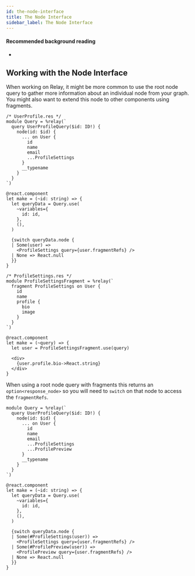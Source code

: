 ```yaml
---
id: the-node-interface
title: The Node Interface
sidebar_label: The Node Interface
---
```


#### Recommended background reading

- 

## Working with the Node Interface 

When working on Relay, it might be more common to use the root node query to gather more information about an individual
node from your graph. You might also want to extend this node to other components using fragments.

```reason
/* UserProfile.res */
module Query = %relay(`
  query UserProfileQuery($id: ID!) {
    node(id: $id) {
      ... on User {
        id
        name
        email
        ...ProfileSettings
      }
      __typename
    }
  }
`)

@react.component
let make = (~id: string) => {
  let queryData = Query.use(
    ~variables={
      id: id,
    },
    (),
  )

  {switch queryData.node {
  | Some(user) =>
    <ProfileSettings query={user.fragmentRefs} />
  | None => React.null
  }}
}

/* ProfileSettings.res */
module ProfileSettingsFragment = %relay(`
  fragment ProfileSettings on User {
    id
    name
    profile {
      bio
      image
    }
  }
`)

@react.component
let make = (~query) => {
  let user = ProfileSettingsFragment.use(query)

  <div>
    {user.profile.bio->React.string}
  </div>
}
```

When using a root node query with fragments this returns an `option<response_node>` so you will need to `switch` on that
node to access the `fragmentRefs`.

```reason
module Query = %relay(`
  query UserProfileQuery($id: ID!) {
    node(id: $id) {
      ... on User {
        id
        name
        email
        ...ProfileSettings
        ...ProfilePreview
      }
      __typename
    }
  }
`)

@react.component
let make = (~id: string) => {
  let queryData = Query.use(
    ~variables={
      id: id,
    },
    (),
  )

  {switch queryData.node {
  | Some(#ProfileSettings(user)) =>
    <ProfileSettings query={user.fragmentRefs} />
  | Some(#ProfilePreview(user)) =>
    <ProfilePreview query={user.fragmentRefs} />
  | None => React.null
  }}
}
```